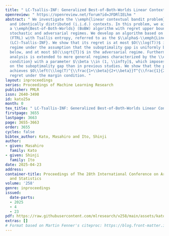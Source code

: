```yaml
---
title: " LC-Tsallis-INF: Generalized Best-of-Both-Worlds Linear Contextual Bandits "
openreview: " https://openreview.net/forum?id=JFDRlIELhm "
abstract: " We investigate the \\emph{linear contextual bandit problem} with independent
  and identically distributed (i.i.d.) contexts. In this problem, we aim to develop
  a \\emph{Best-of-Both-Worlds} (BoBW) algorithm with regret upper bounds in both
  stochastic and adversarial regimes. We develop an algorithm based on \\emph{Follow-The-Regularized-Leader}
  (FTRL) with Tsallis entropy, referred to as the $\\alpha$-\\emph{Linear-Contextual
  (LC)-Tsallis-INF}. We show that its regret is at most $O(\\log(T))$ in the stochastic
  regime under the assumption that the suboptimality gap is uniformly bounded from
  below, and at most $O(\\sqrt{T})$ in the adversarial regime. Furthermore, our regret
  analysis is extended to more general regimes characterized by the \\emph{margin
  condition} with a parameter $\\beta \\in (1, \\infty]$, which imposes a milder assumption
  on the suboptimality gap than in previous studies. We show that the proposed algorithm
  achieves $O\\left(\\log(T)^{\\frac{1+\\beta}{2+\\beta}}T^{\\frac{1}{2+\\beta}}\\right)$
  regret under the margin condition. "
layout: inproceedings
series: Proceedings of Machine Learning Research
publisher: PMLR
issn: 2640-3498
id: kato25a
month: 0
tex_title: " LC-Tsallis-INF: Generalized Best-of-Both-Worlds Linear Contextual Bandits "
firstpage: 3655
lastpage: 3663
page: 3655-3663
order: 3655
cycles: false
bibtex_author: Kato, Masahiro and Ito, Shinji
author:
- given: Masahiro
  family: Kato
- given: Shinji
  family: Ito
date: 2025-04-23
address:
container-title: Proceedings of The 28th International Conference on Artificial Intelligence
  and Statistics
volume: '258'
genre: inproceedings
issued:
  date-parts:
  - 2025
  - 4
  - 23
pdf: https://raw.githubusercontent.com/mlresearch/v258/main/assets/kato25a/kato25a.pdf
extras: []
# Format based on Martin Fenner's citeproc: https://blog.front-matter.io/posts/citeproc-yaml-for-bibliographies/
---
```

